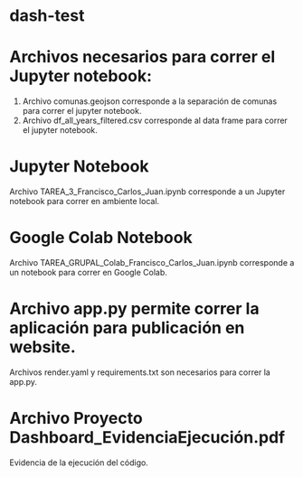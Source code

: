 # dash-test

# Archivos necesarios para correr el Jupyter notebook:
1. Archivo comunas.geojson corresponde a la separación de comunas para correr el jupyter notebook.
2. Archivo df_all_years_filtered.csv corresponde al data frame para correr el jupyter notebook.

# Jupyter Notebook
Archivo TAREA_3_Francisco_Carlos_Juan.ipynb corresponde a un Jupyter notebook para correr en ambiente local.

# Google Colab Notebook
Archivo TAREA_GRUPAL_Colab_Francisco_Carlos_Juan.ipynb corresponde a un notebook para correr en Google Colab.

# Archivo app.py permite correr la aplicación para publicación en website.
Archivos render.yaml y requirements.txt son necesarios para correr la app.py.

# Archivo Proyecto Dashboard_EvidenciaEjecución.pdf
Evidencia de la ejecución del código.

